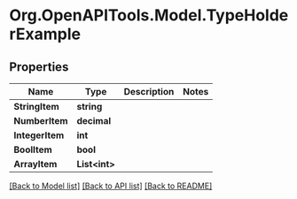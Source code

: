 # Org.OpenAPITools.Model.TypeHolderExample
## Properties

Name | Type | Description | Notes
------------ | ------------- | ------------- | -------------
**StringItem** | **string** |  | 
**NumberItem** | **decimal** |  | 
**IntegerItem** | **int** |  | 
**BoolItem** | **bool** |  | 
**ArrayItem** | **List&lt;int&gt;** |  | 

[[Back to Model list]](../README.md#documentation-for-models) [[Back to API list]](../README.md#documentation-for-api-endpoints) [[Back to README]](../README.md)


